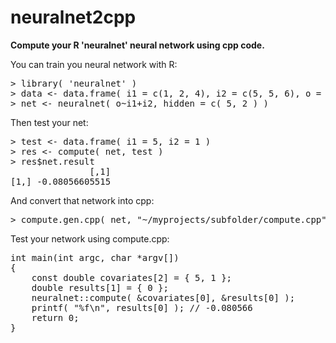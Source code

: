 # neuralnet2cpp
<strong>Compute your R 'neuralnet' neural network using cpp code.</strong>

You can train you neural network with R:
<pre>
&gt; library( 'neuralnet' )
&gt; data &lt;- data.frame( i1 = c(1, 2, 4), i2 = c(5, 5, 6), o = c(1, 1, 0) )
&gt; net &lt;- neuralnet( o~i1+i2, hidden = c( 5, 2 ) )
</pre>

Then test your net:
<pre>
&gt; test &lt;- data.frame( i1 = 5, i2 = 1 )
&gt; res &lt;- compute( net, test )
&gt; res$net.result
               [,1]
[1,] -0.08056605515
</pre>

And convert that network into cpp:
<pre>
> compute.gen.cpp( net, "~/myprojects/subfolder/compute.cpp" )
</pre>

Test your network using compute.cpp:
<pre>
int main(int argc, char *argv[])
{
    const double covariates[2] = { 5, 1 };
    double results[1] = { 0 };
    neuralnet::compute( &amp;covariates[0], &amp;results[0] );
    printf( "%f\n", results[0] ); // -0.080566
    return 0;
}
</pre>
